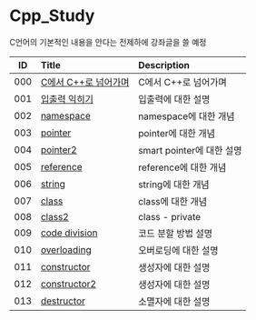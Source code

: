 # Cpp_Study

C언어의 기본적인 내용을 안다는 전제하에 강좌글을 쓸 예정

|ID|Title|Description|
|:---:|:---|:---|
|000|[C에서 C++로 넘어가며](./000/README.md)|C에서 C++로 넘어가며|
|001|[입출력 익히기](./001/README.md)|입출력에 대한 설명|
|002|[namespace](./002/README.md)|namespace에 대한 개념|
|003|[pointer](./003/README.md)|pointer에 대한 개념|
|004|[pointer2](./004/README.md)|smart pointer에 대한 설명|
|005|[reference](./005/README.md)|reference에 대한 개념|
|006|[string](./006/README.md)|string에 대한 개념|
|007|[class](./007/README.md)|class에 대한 개념|
|008|[class2](./008/README.md)|class - private|
|009|[code division](./009/README.md)|코드 분할 방법 설명|
|010|[overloading](./010/README.md)|오버로딩에 대한 설명|
|011|[constructor](./011/README.md)|생성자에 대한 설명|
|012|[constructor2](./012/README.md)|생성자에 대한 설명|
|013|[destructor](./013/README.md)|소멸자에 대한 설명|